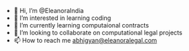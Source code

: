 - 👋 Hi, I’m @EleanoraIndia
- 👀 I’m interested in learning coding
- 🌱 I’m currently learning computaional contracts
- 💞️ I’m looking to collaborate on computational legal projects
- 📫 How to reach me abhigyan@eleanoralegal.com

<!---
EleanoraIndia/EleanoraIndia is a ✨ special ✨ repository because its `README.md` (this file) appears on your GitHub profile.
You can click the Preview link to take a look at your changes.
--->
